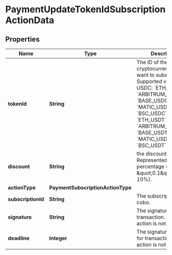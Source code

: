 

# PaymentUpdateTokenIdSubscriptionActionData


## Properties

| Name | Type | Description | Notes |
|------------ | ------------- | ------------- | -------------|
|**tokenId** | **String** | The ID of the cryptocurrency you want to subscription. Supported values:  - USDC: &#x60;ETH_USDC&#x60;, &#x60;ARBITRUM_USDCOIN&#x60;, &#x60;BASE_USDC&#x60;, &#x60;MATIC_USDC2&#x60;, &#x60;BSC_USDC&#x60; - USDT: &#x60;ETH_USDT&#x60;, &#x60;ARBITRUM_USDT&#x60;, &#x60;BASE_USDT&#x60;, &#x60;MATIC_USDT&#x60;, &#x60;BSC_USDT&#x60;  |  |
|**discount** | **String** | the discount rate, Represented as a string percentage (e.g., \&quot;0.1\&quot; means 10%). |  [optional] |
|**actionType** | **PaymentSubscriptionActionType** |  |  |
|**subscriptionId** | **String** | The subscription id in cobo. |  |
|**signature** | **String** | The signature for transaction. charge action is not required. |  [optional] |
|**deadline** | **Integer** | The signature deadline for transaction. charge action is not required. |  [optional] |



